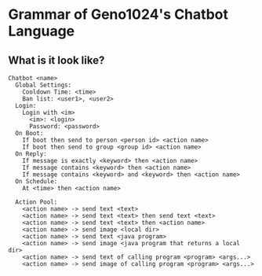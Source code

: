 # Grammar of Geno1024's Chatbot Language

## What is it look like?
```
Chatbot <name>
  Global Settings:
    Cooldown Time: <time> 
    Ban list: <user1>, <user2>
  Login:
    Login with <im>
      <im>: <login>
      Password: <password>
  On Boot:
    If boot then send to person <person id> <action name>
    If boot then send to group <group id> <action name>
  On Reply:
    If message is exactly <keyword> then <action name>
    If message contains <keyword> then <action name>
    If message contains <keyword> and <keyword> then <action name>
  On Schedule:
    At <time> then <action name>
  
  Action Pool:
    <action name> -> send text <text>
    <action name> -> send text <text> then send text <text>
    <action name> -> send text <text> then <action name>
    <action name> -> send image <local dir>
    <action name> -> send text <java program>
    <action name> -> send image <java program that returns a local dir>
    <action name> -> send text of calling program <program> <args...>
    <action name> -> send image of calling program <program> <args...>
```

<!--
# Grammar of Geno1024's Chatbot Language

[TOC]

There are 3 triggers, 2 conditions and 3 actions in Geno1024's Chatbot Language.

1. Triggers
   1. OnBoot
   2. OnReply
   3. OnSchedule
2. Conditions
   1. ExactMatch
   2. Containing
3. Actions
   1. Static
   2. InputAware
   3. Calling

Then there are 18 combinations, but some of them are illegal.

```shell
for trigger in OnBoot OnReply OnSchedule; do
  for condition in ExactMatch Containing; do
    for action in Static InputAware Calling; do
      echo "###" ${trigger}_${condition}_${action}
    done
  done
done
```

## Combinations

### OnBoot_Static

If boot then reply to `$group`
### OnBoot_InputAware
### OnBoot_Calling
### OnReply_ExactMatch_Static
### OnReply_ExactMatch_InputAware
### OnReply_ExactMatch_Calling
### OnReply_Containing_Static
### OnReply_Containing_InputAware
### OnReply_Containing_Calling
### OnSchedule_ExactMatch_Static
### OnSchedule_ExactMatch_InputAware
### OnSchedule_ExactMatch_Calling
### OnSchedule_Containing_Static
### OnSchedule_Containing_InputAware
### OnSchedule_Containing_Calling
